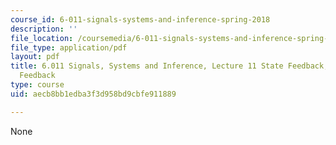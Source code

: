 ```yaml
---
course_id: 6-011-signals-systems-and-inference-spring-2018
description: ''
file_location: /coursemedia/6-011-signals-systems-and-inference-spring-2018/aecb8bb1edba3f3d958bd9cbfe911889_MIT6_011S18lec11.pdf
file_type: application/pdf
layout: pdf
title: 6.011 Signals, Systems and Inference, Lecture 11 State Feedback, Observer-Based
  Feedback
type: course
uid: aecb8bb1edba3f3d958bd9cbfe911889

---
```

None